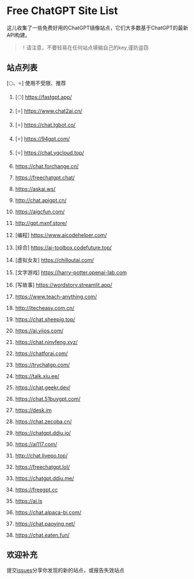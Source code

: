 # Free ChatGPT Site List

这儿收集了一些免费好用的ChatGPT镜像站点，它们大多数基于ChatGPT的最新API构建。
> ！请注意，不要轻易在任何站点填输自己的key,谨防盗窃

## 站点列表
[🌕、⭐] 使用不受限、推荐


1. [🌕] https://fastgpt.app/

2. [⭐] https://www.chat2ai.cn/

3. [⭐] https://chat.tgbot.co/

4. [⭐] https://94gpt.com/

5. [⭐] https://chat.yqcloud.top/

6. https://chat.forchange.cn/

7. https://freechatgpt.chat/

8. https://askai.ws/

9. http://chat.apigpt.cn/

10. https://aigcfun.com/

11. http://gpt.mxnf.store/

12. [编程] https://www.aicodehelper.com/

13. [综合] https://ai-toolbox.codefuture.top/

14. [虚拟女友] https://chilloutai.com/

15. [文字游戏] https://harry-potter.openai-lab.com

16. [写故事] https://wordstory.streamlit.app/   

17. https://www.teach-anything.com/

18. http://itecheasy.com.cn/

19. https://chat.sheepig.top/

20. https://ai.yiios.com/

21. https://chat.ninvfeng.xyz/

22. https://chatforai.com/

23. https://trychatgp.com/

24. https://talk.xiu.ee/

25. https://chat.geekr.dev/

26. https://chat.51buygpt.com/

27. https://desk.im

28. https://chat.zecoba.cn/

29. https://chatgpt.ddiu.io/

30. https://ai117.com/

31. http://chat.livepo.top/

32. https://freechatgpt.lol/

33. https://chatgpt.ddiu.me/

34. https://freegpt.cc

35. https://ai.ls

36. https://chat.alpaca-bi.com/

37. https://chat.paoying.net/

38. https://chat.eaten.fun/

## 欢迎补充

提交[issues](https://github.com/xx025/carrot/issues)分享你发现的新的站点，或报告失效站点

<br/>
<script src="static/a.js"></script>
